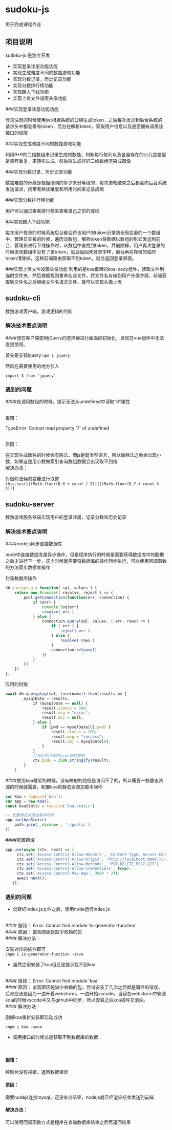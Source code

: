 # sudoku-js

用于完成课程作业

## 项目说明

 sudoku-js 是独立开发

 - 实现登录注册功能功能
 - 实现生成难度不同的数独游戏功能
 - 实现分数记录，历史记录功能
 - 实现分数排行榜功能 
 - 实现踢人下线功能 
 - 实现上传文件设置头像功能 

###实现登录注册功能功能

登录注册的时候使用jwt根据系统的公钥生成token，之后每次发送到后台系统的请求头中都会带有token，后台在解析token，获取用户信息以及是否拥有调用该接口的权限

###实现生成难度不同的数独游戏功能

利用9*9的二维数组来记录生成的数独，判断每行每列以及各自存在的小九宫格里是否有重复，来随机生成，然后将生成好的二维数组渲染成图像

###实现分数记录，历史记录功能

数独难度的分级是根据挖洞的多少来分等级的，每次游戏结束之后都会向后台系统发送请求，携带者熟读难度和所用时间来记录成绩

###实现分数排行榜功能

用户可以通过查看排行榜来查看自己之前的成绩

###实现踢人下线功能

每次用户登录的时候系统后台都会将该用户的token记录到全局变量的一个数组中，管理员查看的时候，遍历该数组，解析token将数据以数组的形式发送到前台，管理员进行下线操作时，从数组中查找到token，并删除掉，用户再次登录的时候发现数组中没有了该token，就会返回未登录字样，前台再将存储的临时token清除掉，这样前端路由获取不到token，就会返回登录界面。

###实现上传文件设置头像功能
利用的是koa框架的koa-body组件，读取文件到临时文件夹，然后根据规则重命名该文件，将文件名存储到用户头像字段，前端获取到文件名之后根绝文件名请求文件，就可以实现头像上传

## sudoku-cli
数独游戏客户端，游戏逻辑的判断

### 解决技术要点说明

####想在客户端使用jQuery的选择器进行画面的初始化，发现在vue组件中无法直接使用。

首先是安装jquery
`
npm i jquery
`

然后在需要使用的地方引入

`
import $ from 'jquery'
`

### 遇到的问题
####在调用数组的时候，提示无法从undefined中读取“0”属性

  <br/>
  报错：

 TypeError: Cannot read property '7' of undefined

<br/>
 原因：

在实现生成数独的时候会有除法，而js是弱类型语言，所以做除法之后会出现小数，如果这是用小数做索引查询数组数据会出现取不到值
<br/>
 解决办法：

对做除法候的变量进行取整  
`
this.test\[(Math.floor(D_X + count / 3))][(Math.floor(D_Y + count % 3))]
`
<br/>

## sudoku-server
数独游戏服务器端实现用户的登录注册，记录分数和历史记录

### 解决技术要点说明

####nodejs同步连接数据库

node中连接数据库是异步操作，但是程序执行的时候是需要获得数据库中的数据之后才进行下一步，这个时候就需要将数据库的操作同步执行，可以使用回调函数的方法同步数据库操作

封装数据库操作

```js
db.queryplug = function( sql, values ) {
    return new Promise(( resolve, reject ) => {
        pool.getConnection(function(err, connection) {
            if (err) {
                console.log(err)
                resolve( err )
            } else {
                connection.query(sql, values, ( err, rows) => {
                    if ( err ) {
                        reject( err )
                    } else {
                        resolve( rows )
                    }
                    connection.release()
                })
            }
        })
    })
};
```
应用的时候

```js
await db.queryplug(sql, [username]).then(results => {
        mysqlDate = results;
            if (mysqlDate == null) {
                result.status = 500;
                result.msg = "error";
                result.obj = null;
            } else {
                if (pwd == mysqlDate[0].pwd) {
                    result.status = 200;
                    result.msg = "success";
                    result.obj = mysqlDate[0];
                }
            }
            //返回到页面的json格式数据
            ctx.body = JSON.stringify(result);
        }
    )
```
####使用koa框架的时候，没有映射的路径是访问不了的，所以需要一些静态资源的时候就需要，配置koa的静态资源加载中间件

```js
var Koa = require('koa');
var app = new Koa();
const koaStatic = require('koa-static')

// 配置静态资源加载中间件
app.use(koaStatic(
    path.join(__dirname , './public')
))
```

####配置跨域

```js
app.use(async (ctx, next) => {
     ctx.set('Access-Control-Allow-Headers', 'Content-Type, Access-Control-Allow-Headers, Authorization, X-Requested-With')
     ctx.set('Access-Control-Allow-Origin', 'http://localhost:9000');//这里是前端项目的地址，备用
     ctx.set('Access-Control-Allow-Methods', 'PUT,DELETE,POST,GET');
     ctx.set('Access-Control-Allow-Credentials', true);
     ctx.set('Access-Control-Max-Age', 3600 * 24);
     await next();
   });
```



### 遇到的问题
 - 创建好index.js文件之后，使用node运行index.js
  <br/>
#### 报错：
Error: Cannot find module 'is-generator-function'
<br/>
#### 原因：
直观原因是缺少依赖的包
<br/>
#### 解决办法：

安装对应的插件即可   
`
cnpm i is-generator-function -save
`
<br/>

 - 虽然之前安装了koa但还是提示找不到koa
<br/>
#### 报错：
Error: Cannot find module 'koa'
<br/>
#### 原因：
直观原因是缺少依赖的包，尝试安装了几次之后都是同样的错误，后来应该是因为一边开着webstorm，一边开始vscode，当我在webstorm中安装koa的时候vscode中又与github中同步，所以安装之后koa插件又消失。
<br/>
#### 解决办法：

删掉koa重新安装即启动成功

`
cnpm i koa -save
`
<br/>

 - 调用接口的时候总是获取不到数据库的数据
<br/>

#### 报错：

控制台没有报错，返回数据错误

#### 原因：

需要nodejs连接mysql，还没查出结果，nodejs就已经渲染结束发送到前端

#### 解决办法：

可以使用回调函数方式是程序在查询数据库结束之后再返回结果



